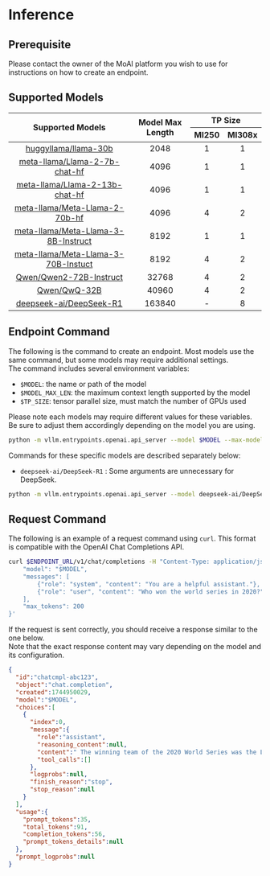 # Inference 

## Prerequisite

Please contact the owner of the MoAI platform you wish to use for instructions on how to create an endpoint.

## Supported Models



<div align="center" style="margin-top: 1rem;">
<table>
  <thead>
    <tr>
      <th rowspan="2" style="text-align: center;">Supported Models</th>
      <th rowspan="2" style="text-align: center;">Model Max Length</th>
      <th colspan="2" style="text-align: center;">TP Size</th>
    </tr>
    <tr>
      <th style="text-align: center;">MI250</th>
      <th style="text-align: center;">MI308x</th>
    </tr>
  </thead>
  <tbody>
    <tr>
      <td style="text-align: center;"><a href="https://huggingface.co/huggyllama/llama-30b">huggyllama/llama-30b</a></td>
      <td style="text-align: center;">2048</td>
      <td style="text-align: center;">1</td>
      <td style="text-align: center;">1</td>
    </tr>
    <tr>
      <td style="text-align: center;"><a href="https://huggingface.co/meta-llama/Llama-2-7b-chat-hf">meta-llama/Llama-2-7b-chat-hf</a></td>
      <td style="text-align: center;">4096</td>
      <td style="text-align: center;">1</td>
      <td style="text-align: center;">1</td>
    </tr>
    <tr>
      <td style="text-align: center;"><a href="https://huggingface.co/meta-llama/Llama-2-13b-chat-hf">meta-llama/Llama-2-13b-chat-hf</a></td>
      <td style="text-align: center;">4096</td>
      <td style="text-align: center;">1</td>
      <td style="text-align: center;">1</td>
    </tr>
    <tr>
      <td style="text-align: center;"><a href="https://huggingface.co/meta-llama/Meta-Llama-2-70b-hf">meta-llama/Meta-Llama-2-70b-hf</a></td>
      <td style="text-align: center;">4096</td>
      <td style="text-align: center;">4</td>
      <td style="text-align: center;">2</td>
    </tr>
    <tr>
      <td style="text-align: center;"><a href="https://huggingface.co/meta-llama/Meta-Llama-3-8B-Instruct">meta-llama/Meta-Llama-3-8B-Instruct</a></td>
      <td style="text-align: center;">8192</td>
      <td style="text-align: center;">1</td>
      <td style="text-align: center;">1</td>
    </tr>
    <tr>
      <td style="text-align: center;"><a href="https://huggingface.co/meta-llama/Meta-Llama-3-70B-Instuct">meta-llama/Meta-Llama-3-70B-Instuct</a></td>
      <td style="text-align: center;">8192</td>
      <td style="text-align: center;">4</td>
      <td style="text-align: center;">2</td>
    </tr>
    <tr>
      <td style="text-align: center;"><a href="https://huggingface.co/Qwen/Qwen2-72B-Instruct">Qwen/Qwen2-72B-Instruct</a></td>
      <td style="text-align: center;">32768</td>
      <td style="text-align: center;">4</td>
      <td style="text-align: center;">2</td>
    </tr>
    <tr>
      <td style="text-align: center;"><a href="https://huggingface.co/Qwen/QwQ-32B">Qwen/QwQ-32B</a></td>
      <td style="text-align: center;">40960</td>
      <td style="text-align: center;">4</td>
      <td style="text-align: center;">2</td>
    </tr>
    <tr>
      <td style="text-align: center;"><a href="https://huggingface.co/deepseek-ai/DeepSeek-R1">deepseek-ai/DeepSeek-R1</a></td>
      <td style="text-align: center;">163840</td>
      <td style="text-align: center;">-</td>
      <td style="text-align: center;">8</td>
    </tr>
  </tbody>
</table>
</div>





## Endpoint Command

The following is the command to create an endpoint. Most models use the same command, but some models may require additional settings.  
The command includes several environment variables:

- `$MODEL`: the name or path of the model
- `$MODEL_MAX_LEN`: the maximum context length supported by the model
- `$TP_SIZE`: tensor parallel size, must match the number of GPUs used

Please note each models may require different values for these variables. Be sure to adjust them accordingly depending on the model you are using.

```bash
python -m vllm.entrypoints.openai.api_server --model $MODEL --max-model-len $MODEL_MAX_LEN --trust-remote-code --tensor-parallel-size $TP_SIZE --gpu-memory-utilization 0.95 --quantization None --block-size 16 --max-num-batched-tokens $MODEL_MAX_LEN --enable-chunked-prefill False
```


Commands for these specific models are described separately below:  

- `deepseek-ai/DeepSeek-R1` : Some arguments are unnecessary for DeepSeek.

```bash
python -m vllm.entrypoints.openai.api_server --model deepseek-ai/DeepSeek-R1 --max-model-len 163840 --trust-remote-code --tensor-parallel-size 8 --gpu-memory-utilization 0.95 --quantization None
```

## Request Command

The following is an example of a request command using `curl`. This format is compatible with the OpenAI Chat Completions API.

```bash
curl $ENDPOINT_URL/v1/chat/completions -H "Content-Type: application/json" -d '{
    "model": "$MODEL",
    "messages": [
        {"role": "system", "content": "You are a helpful assistant."},
        {"role": "user", "content": "Who won the world series in 2020?"}
    ],
    "max_tokens": 200
}'
```

If the request is sent correctly, you should receive a response similar to the one below.  
Note that the exact response content may vary depending on the model and its configuration.

```json
{
  "id":"chatcmpl-abc123",
  "object":"chat.completion",
  "created":1744950029,
  "model":"$MODEL",
  "choices":[
    {
      "index":0,
      "message":{
        "role":"assistant",
        "reasoning_content":null,
        "content":" The winning team of the 2020 World Series was the Los Angeles Dodgers. They beat the Tampa Bay Rays in the seven-game series, which was held in stringent COVID-19 protocols to ensure the safety of players, staff, and fans.",
        "tool_calls":[]
      },
      "logprobs":null,
      "finish_reason":"stop",
      "stop_reason":null
    }
  ],
  "usage":{
    "prompt_tokens":35,
    "total_tokens":91,
    "completion_tokens":56,
    "prompt_tokens_details":null
  },
  "prompt_logprobs":null
}
```
